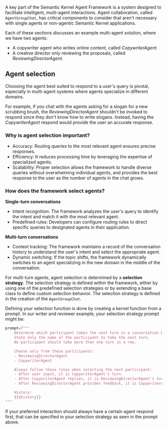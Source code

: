 A key part of the Semantic Kernel Agent Framework is a system designed to facilitate intelligent, multi-agent interactions. Agent collaboration, called `AgentGroupChat`, has critical components to consider that aren't necessary with single agents or non-agentic Semantic Kernel applications.

Each of these sections discusses an example multi-agent solution, where we have two agents:

- A copywriter agent who writes online content, called _CopywriterAgent_.
- A creative director only reviewing the proposals, called _ReviewingDirectorAgent_.

## Agent selection

Choosing the agent best suited to respond to a user's query is pivotal, especially in multi-agent systems where agents specialize in different domains.

For example, if you chat with the agents asking for a slogan for a new scrubbing brush, the _ReviewingDirectorAgent_ shouldn't be invoked to respond since they don't know how to write slogans. Instead, having the _CopywriterAgent_ respond would provide the user an accurate response.

### Why is agent selection important?

- Accuracy: Routing queries to the most relevant agent ensures precise responses.
- Efficiency: It reduces processing time by leveraging the expertise of specialized agents.
- Scalability: Proper selection allows the framework to handle diverse queries without overwhelming individual agents, and provides the best response to the user as the number of agents in the chat grows.

### How does the framework select agents?

**Single-turn conversations**

- Intent recognition: The framework analyzes the user's query to identify the intent and match it with the most relevant agent.
- Predefined rules: Developers can configure routing rules to direct specific queries to designated agents in their application.

**Multi-turn conversations**

- Context tracking: The framework maintains a record of the conversation history to understand the user's intent and select the appropriate agent.
- Dynamic switching: If the topic shifts, the framework dynamically switches to an agent specializing in the new domain in the middle of the conversation.

For multi-turn agents, agent selection is determined by a **selection strategy**. The selection strategy is defined within the framework, either by using one of the predefined selection strategies or by extending a base class to define custom selection behavior. The selection strategy is defined in the creation of the `AgentGroupChat`.

Defining your selection function is done by creating a kernel function from a prompt. In our writer and reviewer example, your selection strategy prompt might be:

```python
prompt=f"""
    Determine which participant takes the next turn in a conversation based on the the most recent participant.
    State only the name of the participant to take the next turn.
    No participant should take more than one turn in a row.

    Choose only from these participants:
    - ReviewingDirectorAgent
    - CopywriterAgent

    Always follow these rules when selecting the next participant:
    - After user input, it is CopywriterAgent's turn.
    - After CopywriterAgent replies, it is ReviewingDirectorAgent's turn.
    - After ReviewingDirectorAgent provides feedback, it is CopywriterAgent's turn.

    History:
    {{$history}}
"""
```

If your preferred interaction should always have a certain agent respond first, that can be specified in your selection strategy as seen in the prompt above.